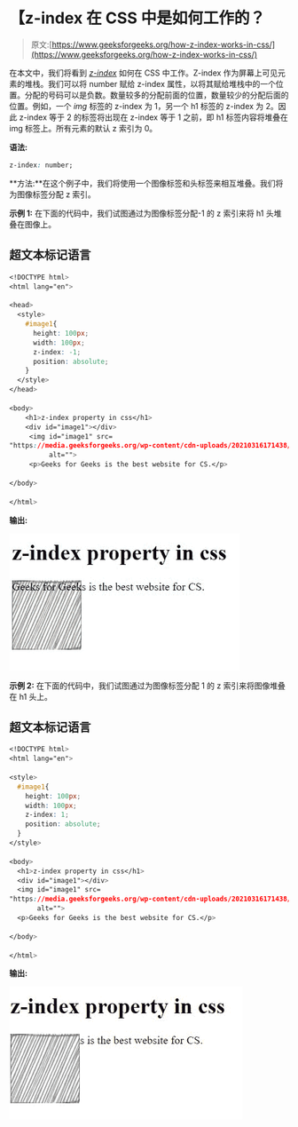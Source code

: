 # 【z-index 在 CSS 中是如何工作的？

> 原文:[https://www.geeksforgeeks.org/how-z-index-works-in-css/](https://www.geeksforgeeks.org/how-z-index-works-in-css/)

在本文中，我们将看到 *[z-index](https://www.geeksforgeeks.org/css-z-index-property/)* 如何在 CSS 中工作。Z-index 作为屏幕上可见元素的堆栈。我们可以将 number 赋给 z-index 属性，以将其赋给堆栈中的一个位置。分配的号码可以是负数。数量较多的分配前面的位置，数量较少的分配后面的位置。例如，一个 *img* 标签的 z-index 为 1，另一个 h1 标签的 z-index 为 2。因此 z-index 等于 2 的标签将出现在 z-index 等于 1 之前，即 h1 标签内容将堆叠在 img 标签上。所有元素的默认 z 索引为 0。

**语法:**

```css
z-index: number;
```

**方法:**在这个例子中，我们将使用一个图像标签和头标签来相互堆叠。我们将为图像标签分配 z 索引。

**示例 1:** 在下面的代码中，我们试图通过为图像标签分配-1 的 z 索引来将 h1 头堆叠在图像上。

## 超文本标记语言

```css
<!DOCTYPE html>
<html lang="en">

<head>
  <style>
    #image1{   
      height: 100px;
      width: 100px;
      z-index: -1;
      position: absolute;
    }
  </style>
</head>

<body>
    <h1>z-index property in css</h1>
    <div id="image1"></div>
     <img id="image1" src=
"https://media.geeksforgeeks.org/wp-content/cdn-uploads/20210316171438/Screenshot-2021-03-16-171322.png" 
          alt="">    
     <p>Geeks for Geeks is the best website for CS.</p>

</body>

</html>
```

**输出:**

![](img/dbade49e5e2837316176914d7affd0b2.png)

**示例 2:** 在下面的代码中，我们试图通过为图像标签分配 1 的 z 索引来将图像堆叠在 h1 头上。

## 超文本标记语言

```css
<!DOCTYPE html>
<html lang="en">

<style>
  #image1{   
    height: 100px;
    width: 100px;
    z-index: 1;
    position: absolute;
  }
</style>

<body>
  <h1>z-index property in css</h1>
  <div id="image1"></div>
  <img id="image1" src=
"https://media.geeksforgeeks.org/wp-content/cdn-uploads/20210316171438/Screenshot-2021-03-16-171322.png"
       alt="">
  <p>Geeks for Geeks is the best website for CS.</p>

</body>

</html>
```

**输出:**

![](img/da7fbac19791d0f9e412204ef44c3b36.png)